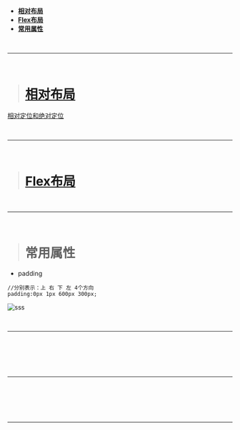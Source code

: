 > <h1 id=""></h1>
- [**相对布局**](#https://www.jianshu.com/p/e7c3b8d6666e)
- [**Flex布局**](#Flex布局)
- [**常用属性**](#常用属性)



<br/>

***
<br/>



># <h1 id="相对布局">[相对布局](https://www.jianshu.com/p/e7c3b8d6666e)</h1>


[相对定位和绝对定位](https://www.runoob.com/w3cnote/css-position-static-relative-absolute-fixed.html)




<br/>

***
<br/>



># <h1 id="Flex布局">[Flex布局](http://www.ruanyifeng.com/blog/2015/07/flex-grammar.html)</h1>




<br/>

***
<br/>



> <h1 id="常用属性">常用属性</h1>

- padding

```
//分别表示：上 右 下 左 4个方向
padding:0px 1px 600px 300px;
```

![sss](https://www.aliyundrive.com/s/oLCpheovcKY)




<br/>

***
<br/>



> <h1 id=""></h1>




<br/>

***
<br/>



> <h1 id=""></h1>



<br/>

***
<br/>



> <h1 id=""></h1>
